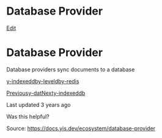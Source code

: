 # Database Provider

[Edit](https://github.com/yjs/docs/blob/main/ecosystem/database-provider/README.md)

# Database Provider

Database providers sync documents to a database

[y-indexeddb](/ecosystem/database-provider/y-indexeddb)[y-leveldb](/ecosystem/database-provider/y-leveldb)[y-redis](/ecosystem/database-provider/y-redis)

[Previousy-dat](/ecosystem/connection-provider/y-hyper)[Nexty-indexeddb](/ecosystem/database-provider/y-indexeddb)

Last updated 3 years ago

Was this helpful?

Source: https://docs.yjs.dev/ecosystem/database-provider
